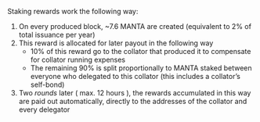 Staking rewards work the following way:

1. On every produced block, ~7.6 MANTA are created (equivalent to 2% of total issuance per year)
2. This reward is allocated for later payout in the following way
    - 10% of this reward go to the collator that produced it to compensate for collator running expenses
    - The remaining 90% is split proportionally to MANTA staked between everyone who delegated to this collator (this includes a collator’s self-bond)
3. Two *rounds* later ( max. 12 hours ), the rewards accumulated in this way are paid out automatically, directly to the addresses of the collator and every delegator

